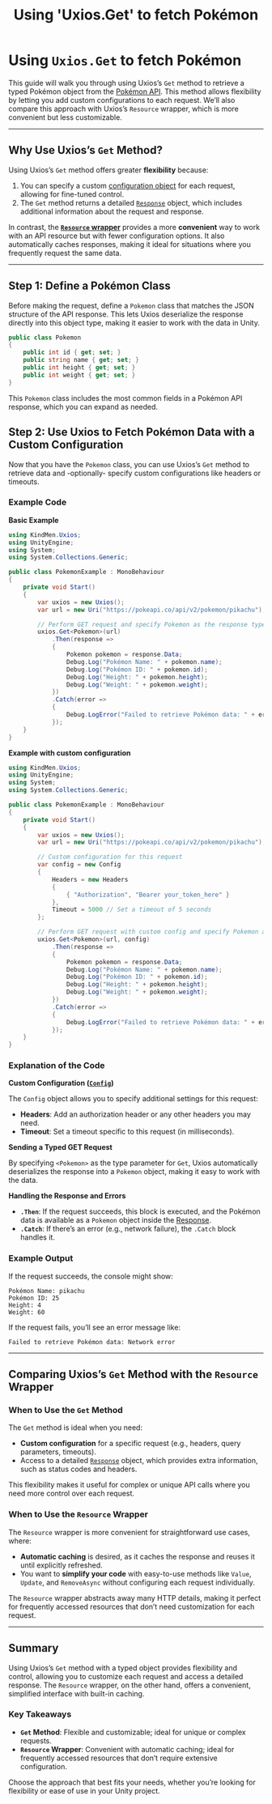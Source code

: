 ﻿---
title: "Using 'Uxios.Get' to fetch Pokémon"
---

# Using `Uxios.Get` to fetch Pokémon

This guide will walk you through using Uxios’s `Get` method to retrieve a typed Pokémon object from
the [Pokémon API](https://pokeapi.co/). This method allows flexibility by letting you add custom configurations to each
request. We’ll also compare this approach with Uxios’s `Resource` wrapper, which is more convenient but less
customizable.

---

## Why Use Uxios’s `Get` Method?

Using Uxios’s `Get` method offers greater **flexibility** because:

1. You can specify a custom [configuration object](../reference/config.md) for each request, allowing for fine-tuned 
   control.
2. The `Get` method returns a detailed [`Response`](../reference/response.md) object, which includes additional 
   information about the request and response.

In contrast, the [**`Resource` wrapper**](./fetching-pokemon.md) provides a more **convenient** way to work with an API 
resource but with fewer configuration options. It also automatically caches responses, making it ideal for situations 
where you frequently request the same data.

---

## Step 1: Define a Pokémon Class

Before making the request, define a `Pokemon` class that matches the JSON structure of the API response. This lets Uxios
deserialize the response directly into this object type, making it easier to work with the data in Unity.

```csharp
public class Pokemon
{
    public int id { get; set; }
    public string name { get; set; }
    public int height { get; set; }
    public int weight { get; set; }
}
```

This `Pokemon` class includes the most common fields in a Pokémon API response, which you can expand as needed.

## Step 2: Use Uxios to Fetch Pokémon Data with a Custom Configuration

Now that you have the `Pokemon` class, you can use Uxios’s `Get` method to retrieve data and -optionally- specify custom
configurations like headers or timeouts.

### Example Code

**Basic Example**

```csharp
using KindMen.Uxios;
using UnityEngine;
using System;
using System.Collections.Generic;

public class PokemonExample : MonoBehaviour
{
    private void Start()
    {
        var uxios = new Uxios();
        var url = new Uri("https://pokeapi.co/api/v2/pokemon/pikachu");

        // Perform GET request and specify Pokemon as the response type
        uxios.Get<Pokemon>(url)
            .Then(response =>
            {
                Pokemon pokemon = response.Data;
                Debug.Log("Pokémon Name: " + pokemon.name);
                Debug.Log("Pokémon ID: " + pokemon.id);
                Debug.Log("Height: " + pokemon.height);
                Debug.Log("Weight: " + pokemon.weight);
            })
            .Catch(error =>
            {
                Debug.LogError("Failed to retrieve Pokémon data: " + error.Message);
            });
    }
}
```

**Example with custom configuration**

```csharp
using KindMen.Uxios;
using UnityEngine;
using System;
using System.Collections.Generic;

public class PokemonExample : MonoBehaviour
{
    private void Start()
    {
        var uxios = new Uxios();
        var url = new Uri("https://pokeapi.co/api/v2/pokemon/pikachu");

        // Custom configuration for this request
        var config = new Config
        {
            Headers = new Headers
            {
                { "Authorization", "Bearer your_token_here" }
            },
            Timeout = 5000 // Set a timeout of 5 seconds
        };

        // Perform GET request with custom config and specify Pokemon as the response type
        uxios.Get<Pokemon>(url, config)
            .Then(response =>
            {
                Pokemon pokemon = response.Data;
                Debug.Log("Pokémon Name: " + pokemon.name);
                Debug.Log("Pokémon ID: " + pokemon.id);
                Debug.Log("Height: " + pokemon.height);
                Debug.Log("Weight: " + pokemon.weight);
            })
            .Catch(error =>
            {
                Debug.LogError("Failed to retrieve Pokémon data: " + error.Message);
            });
    }
}
```

### Explanation of the Code

**Custom Configuration ([`Config`](../reference/config.md))**

The `Config` object allows you to specify additional settings for this request:

- **Headers**: Add an authorization header or any other headers you may need.
- **Timeout**: Set a timeout specific to this request (in milliseconds).

**Sending a Typed GET Request**

By specifying `<Pokemon>` as the type parameter for `Get`, Uxios automatically deserializes the response into
a `Pokemon` object, making it easy to work with the data.

**Handling the Response and Errors**

- **`.Then`**: If the request succeeds, this block is executed, and the Pokémon data is available as a `Pokemon`
  object inside the [Response](../reference/response.md).
- **`.Catch`**: If there’s an error (e.g., network failure), the `.Catch` block handles it.

### Example Output

If the request succeeds, the console might show:

```
Pokémon Name: pikachu
Pokémon ID: 25
Height: 4
Weight: 60
```

If the request fails, you’ll see an error message like:

```
Failed to retrieve Pokémon data: Network error
```

---

## Comparing Uxios’s `Get` Method with the `Resource` Wrapper

### When to Use the `Get` Method

The `Get` method is ideal when you need:

- **Custom configuration** for a specific request (e.g., headers, query parameters, timeouts).
- Access to a detailed [`Response`](../reference/config.md) object, which provides extra information, such as status 
  codes and headers.

This flexibility makes it useful for complex or unique API calls where you need more control over each request.

### When to Use the `Resource` Wrapper

The `Resource` wrapper is more convenient for straightforward use cases, where:

- **Automatic caching** is desired, as it caches the response and reuses it until explicitly refreshed.
- You want to **simplify your code** with easy-to-use methods like `Value`, `Update`, and `RemoveAsync` without
  configuring each request individually.

The `Resource` wrapper abstracts away many HTTP details, making it perfect for frequently accessed resources that don’t
need customization for each request.

---

## Summary

Using Uxios’s `Get` method with a typed object provides flexibility and control, allowing you to customize each request
and access a detailed response. The `Resource` wrapper, on the other hand, offers a convenient, simplified interface
with built-in caching.

### Key Takeaways

- **`Get` Method**: Flexible and customizable; ideal for unique or complex requests.
- **`Resource` Wrapper**: Convenient with automatic caching; ideal for frequently accessed resources that don’t require
  extensive configuration.

Choose the approach that best fits your needs, whether you’re looking for flexibility or ease of use in your Unity
project.